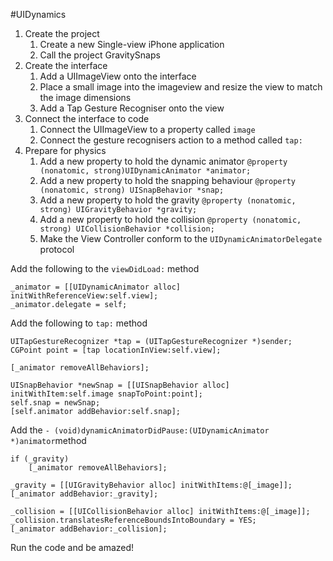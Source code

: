 #UIDynamics

1. Create the project
	1. Create a new Single-view iPhone application
	2. Call the project GravitySnaps
2. Create the interface
	1. Add a UIImageView onto the interface
	2. Place a small image into the imageview and resize the view to match the image dimensions
	3. Add a Tap Gesture Recogniser onto the view
3. Connect the interface to code
	1. Connect the UIImageView to a property called `image`
	2. Connect the gesture recognisers action to a method called `tap:`
4. Prepare for physics
	1. Add a new property to hold the dynamic animator `@property (nonatomic, strong)UIDynamicAnimator *animator;`
	2. Add a new property to hold the snapping behaviour `@property (nonatomic, strong) UISnapBehavior *snap;`
	3. Add a new property to hold the gravity `@property (nonatomic, strong) UIGravityBehavior *gravity;`
	4. Add a new property to hold the collision `@property (nonatomic, strong) UICollisionBehavior *collision;`
	5. Make the View Controller conform to the `UIDynamicAnimatorDelegate` protocol

Add the following to the `viewDidLoad:` method

	_animator = [[UIDynamicAnimator alloc] initWithReferenceView:self.view];
	_animator.delegate = self;

Add the following to `tap:` method
	
	UITapGestureRecognizer *tap = (UITapGestureRecognizer *)sender;
	CGPoint point = [tap locationInView:self.view];
	
	[_animator removeAllBehaviors];
	
	UISnapBehavior *newSnap = [[UISnapBehavior alloc] initWithItem:self.image snapToPoint:point];
	self.snap = newSnap;
    [self.animator addBehavior:self.snap];
    
Add the `- (void)dynamicAnimatorDidPause:(UIDynamicAnimator *)animator`method

	if (_gravity)
		[_animator removeAllBehaviors];
		
	_gravity = [[UIGravityBehavior alloc] initWithItems:@[_image]];
	[_animator addBehavior:_gravity];
	
	_collision = [[UICollisionBehavior alloc] initWithItems:@[_image]];
	_collision.translatesReferenceBoundsIntoBoundary = YES;
	[_animator addBehavior:_collision];


Run the code and be amazed!